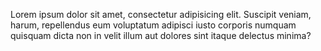 Lorem ipsum dolor sit amet, consectetur adipisicing elit. Suscipit veniam, harum, repellendus eum voluptatum adipisci iusto corporis numquam quisquam dicta non in velit illum aut dolores sint itaque delectus minima?